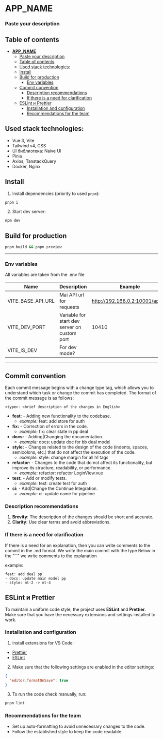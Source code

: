 # **APP_NAME**

### Paste your description

## Table of contents

- [**APP\_NAME**](#app_name)
    - [Paste your description](#paste-your-description)
  - [Table of contents](#table-of-contents)
  - [Used stack technologies:](#used-stack-technologies)
  - [Install](#install)
  - [Build for production](#build-for-production)
    - [Env variables](#env-variables)
  - [Commit convention](#commit-convention)
    - [Description recommendations](#description-recommendations)
    - [If there is a need for clarification](#if-there-is-a-need-for-clarification)
  - [ESLint и Prettier](#eslint-и-prettier)
    - [Installation and configuration](#installation-and-configuration)
    - [Recommendations for the team](#recommendations-for-the-team)

## Used stack technologies:

- Vue 3, Vite
- Tailwind v4, CSS
- UI библиотека: Naive UI
- Pinia
- Axios, TanstackQuery
- Docker, Nginx

## Install

1. Install dependencies (priority to used `pnpm`):

```bash
pnpm i
```

2. Start dev server:

```bash
npm dev
```

## Build for production

```bash
pnpm build && pnpm preview
```

---

### Env variables

All variables are taken from the .env file

| Name              | Description                                  | Example                         | Required? |
| ----------------- | -------------------------------------------- | ------------------------------- | --------- |
| VITE_BASE_API_URL | Mai API url for requests                     | http://192.168.0.2:10001/api/v1 | yes       |
| VITE_DEV_PORT     | Variable for start dev server on custom port | 10410                           | no        |
| VITE_IS_DEV       | For dev mode?                                |                                 | no        |

---

## Commit convention

Each commit message begins with a change type tag, which allows you to understand which task or change the commit has completed. The format of the commit message is as follows:

```
<type>: <brief description of the changes in English>
```

- **feat:** - Adding new functionality to the codebase.
  - _example:_ feat: add store for auth
- **fix:** - Correction of errors in the code.
  - _example:_ fix: clear state in pp deal
- **docs:** - Adding|Changing the documentation.
  - _example:_ docs: update doc for bb deal model
- **style:** - Changes related to the design of the code (indents, spaces, semicolons, etc.) that do not affect the execution of the code.
  - _example:_ style: change margin for all h1 tags
- **refactor:** - Changes to the code that do not affect its functionality, but improve its structure, readability, or performance.
  - _example:_ refactor: refactor LoginView.vue
- **test:** - Add or modify tests.
  - _example:_ test: create test for auth
- **ci:** - Add|Change the Continue Integration.
  - _example:_ ci: update name for pipeline

### Description recommendations

1. **Brevity:** The description of the changes should be short and accurate.
2. **Clarity:** Use clear terms and avoid abbreviations.

### If there is a need for clarification

If there is a need for an explanation, then you can write comments to the commit in the .md format.
We write the main commit with the type
Below in the "``" we write comments to the explanation

example:

```
feat: add deal pp
- docs: update main model pp
- style: mt-2 -> mt-4
```

## ESLint и Prettier

To maintain a uniform code style, the project uses **ESLint** and **Prettier**. Make sure that you have the necessary extensions and settings installed to work.

### Installation and configuration

1. Install extensions for VS Code:

- [Prettier](https://marketplace.visualstudio.com/items?itemName=esbenp.prettier-vscode)
- [ESLint](https://marketplace.visualstudio.com/items?itemName=dbaeumer.vscode-eslint)

2. Make sure that the following settings are enabled in the editor settings:

```setting.json
{
  "editor.formatOnSave": true
}
```

3. To run the code check manually, run:

```bash
pnpm lint
```

### Recommendations for the team

- Set up auto-formatting to avoid unnecessary changes to the code.
- Follow the established style to keep the code readable.
